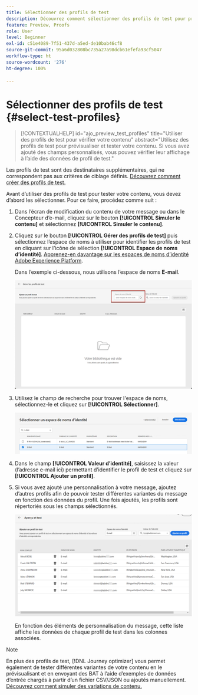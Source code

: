 ```yaml
---
title: Sélectionner des profils de test
description: Découvrez comment sélectionner des profils de test pour prévisualiser et tester le contenu.
feature: Preview, Proofs
role: User
level: Beginner
exl-id: c51e4089-7f51-437d-a5ed-de10bab46cf8
source-git-commit: 95a6d032808bc735a27a98dcb61efefa93cf5047
workflow-type: ht
source-wordcount: '276'
ht-degree: 100%

---
```


# Sélectionner des profils de test {#select-test-profiles}

>[!CONTEXTUALHELP]
>id="ajo_preview_test_profiles"
>title="Utiliser des profils de test pour vérifier votre contenu"
>abstract="Utilisez des profils de test pour prévisualiser et tester votre contenu. Si vous avez ajouté des champs personnalisés, vous pouvez vérifier leur affichage à l’aide des données de profil de test."

Les profils de test sont des destinataires supplémentaires, qui ne correspondent pas aux critères de ciblage définis. [Découvrez comment créer des profils de test.](../audience/creating-test-profiles.md)

Avant d’utiliser des profils de test pour tester votre contenu, vous devez d’abord les sélectionner. Pour ce faire, procédez comme suit :

1. Dans l’écran de modification du contenu de votre message ou dans le Concepteur d’e-mail, cliquez sur le bouton **[!UICONTROL Simuler le contenu]** et sélectionnez **[!UICONTROL Simuler le contenu]**.

1. Cliquez sur le bouton **[!UICONTROL Gérer des profils de test]** puis sélectionnez l’espace de noms à utiliser pour identifier les profils de test en cliquant sur l’icône de sélection **[!UICONTROL Espace de noms d’identité]**. [Apprenez-en davantage sur les espaces de noms d’identité Adobe Experience Platform](../audience/get-started-identity.md).

   Dans l’exemple ci-dessous, nous utilisons l’espace de noms **E-mail**.

   ![](../email/assets/previewselect-namespace.png)

1. Utilisez le champ de recherche pour trouver l&#39;espace de noms, sélectionnez-le et cliquez sur **[!UICONTROL Sélectionner]**.

   ![](../email/assets/preview-email-namespace.png)

1. Dans le champ **[!UICONTROL Valeur d’identité]**, saisissez la valeur (l’adresse e-mail ici) permettant d’identifier le profil de test et cliquez sur **[!UICONTROL Ajouter un profil]**.

   <!--![](assets/preview-identity-value.png)-->

1. Si vous avez ajouté une personnalisation à votre message, ajoutez d’autres profils afin de pouvoir tester différentes variantes du message en fonction des données du profil. Une fois ajoutés, les profils sont répertoriés sous les champs sélectionnés.

   ![](../email/assets/preview-profile-list.png)

   En fonction des éléments de personnalisation du message, cette liste affiche les données de chaque profil de test dans les colonnes associées.

>[!NOTE]
>
>En plus des profils de test, [!DNL Journey optimizer] vous permet également de tester différentes variantes de votre contenu en le prévisualisant et en envoyant des BAT à l’aide d’exemples de données d’entrée chargés à partir d’un fichier CSV/JSON ou ajoutés manuellement. [Découvrez comment simuler des variations de contenu.](../test-approve/simulate-sample-input.md)
